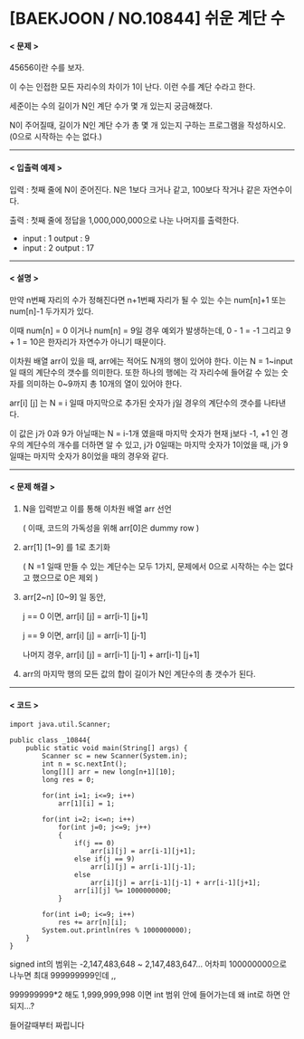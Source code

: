 # [BAEKJOON / NO.10844] 쉬운 계단 수

#### < 문제 > 

45656이란 수를 보자.

이 수는 인접한 모든 자리수의 차이가 1이 난다. 이런 수를 계단 수라고 한다.

세준이는 수의 길이가 N인 계단 수가 몇 개 있는지 궁금해졌다.

N이 주어질때, 길이가 N인 계단 수가 총 몇 개 있는지 구하는 프로그램을 작성하시오. (0으로 시작하는 수는 없다.)

------

#### < 입출력 예제 >

입력 : 첫째 줄에 N이 준어진다. N은 1보다 크거나 같고, 100보다 작거나 같은 자연수이다.

출력 : 첫째 줄에 정답을 1,000,000,000으로 나눈 나머지를 출력한다.

* input :  1		output : 9 
* input : 2         output : 17

------

#### < 설명 >

만약 n번째 자리의 수가 정해진다면 n+1번째 자리가 될 수 있는 수는 num[n]+1 또는 num[n]-1 두가지가 있다. 

이때 num[n] = 0 이거나 num[n] = 9일 경우 예외가 발생하는데, 0 - 1 = -1 그리고 9 + 1 = 10은 한자리가 자연수가 아니기 때문이다.

이차원 배열 arr이 있을 때, arr에는 적어도 N개의 행이 있어야 한다. 이는 N = 1~input 일 때의 계단수의 갯수를 의미한다. 또한 하나의 행에는 각 자리수에 들어갈 수 있는 숫자를 의미하는 0~9까지 총 10개의 열이 있어야 한다.

arr[i] [j] 는 N = i 일때 마지막으로 추가된 숫자가 j일 경우의 계단수의 갯수를 나타낸다.

이 값은 j가 0과 9가 아닐때는 N = i-1개 였을때 마지막 숫자가 현재 j보다 -1, +1 인 경우의 계단수의 개수를 더하면 알 수 있고, j가 0일때는 마지막 숫자가 1이었을 때, j가 9일때는 마지막 숫자가 8이었을 때의 경우와 같다.

------

#### < 문제 해결 >

1. N을 입력받고 이를 통해 이차원 배열 arr 선언

   ( 이때, 코드의 가독성을 위해 arr[0]은 dummy row )

2. arr[1] [1~9] 를 1로 초기화

   ( N =1 일때 만들 수 있는 계단수는 모두 1가지, 문제에서 0으로 시작하는 수는 없다고 했으므로 0은 제외 ) 

3. arr[2~n] [0~9] 일 동안,

   j == 0 이면, arr[i] [j] = arr[i-1] [j+1]

   j == 9 이면, arr[i] [j] = arr[i-1] [j-1]

   나머지 경우,  arr[i] [j] = arr[i-1] [j-1] + arr[i-1] [j+1]

4. arr의 마지막 행의 모든 값의 합이 길이가 N인 계단수의 총 갯수가 된다.

------

#### < 코드 >

```
import java.util.Scanner;

public class _10844{
	public static void main(String[] args) {
		Scanner sc = new Scanner(System.in);
		int n = sc.nextInt();
		long[][] arr = new long[n+1][10];
		long res = 0;
		
    	for(int i=1; i<=9; i++)
    		arr[1][i] = 1;
    	
    	for(int i=2; i<=n; i++)
    		for(int j=0; j<=9; j++)
    		{
    			if(j == 0)
    				arr[i][j] = arr[i-1][j+1];
    			else if(j == 9)
    				arr[i][j] = arr[i-1][j-1];
    			else
    				arr[i][j] = arr[i-1][j-1] + arr[i-1][j+1];
    			arr[i][j] %= 1000000000;
    		}
    	
    	for(int i=0; i<=9; i++)
    		res += arr[n][i];
    	System.out.println(res % 1000000000);
    }
}
```



signed int의 범위는 -2,147,483,648 ~ 2,147,483,647... 어차피 100000000으로 나누면 최대 999999999인데 ,,

999999999*2 해도 1,999,999,998‬ 이면 int 범위 안에 들어가는데 왜 int로 하면 안되지...?

들어갈때부터 짜립니다